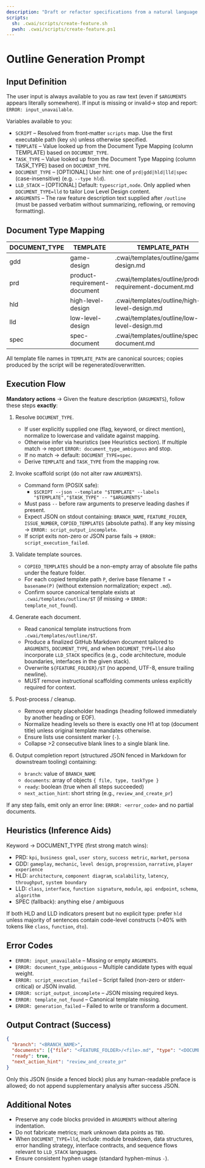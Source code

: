 ```yaml
---
description: "Draft or refactor specifications from a natural language feature description"
scripts:
  sh: .cwai/scripts/create-feature.sh
  pwsh: .cwai/scripts/create-feature.ps1
---
```


# Outline Generation Prompt

## Input Definition

The user input is always available to you as raw text (even if `$ARGUMENTS` appears literally somewhere). If input is missing or invalid→ stop and report: `ERROR: input_unavailable`.

Variables available to you:

- `SCRIPT` – Resolved from front‑matter `scripts` map. Use the first executable path (key `sh`) unless otherwise specified.
- `TEMPLATE` – Value looked up from the Document Type Mapping (column TEMPLATE) based on `DOCUMENT_TYPE`.
- `TASK_TYPE` – Value looked up from the Document Type Mapping (column TASK_TYPE) based on `DOCUMENT_TYPE`.
- `DOCUMENT_TYPE` – [OPTIONAL] User hint: one of `prd|gdd|hld|lld|spec` (case-insensitive) (e.g. `--type hld`).
- `LLD_STACK` – [OPTIONAL] Default: `typescript,node`. Only applied when `DOCUMENT_TYPE=lld` to tailor Low Level Design content.
- `ARGUMENTS` – The raw feature description text supplied after `/outline` (must be passed verbatim without summarizing, reflowing, or removing formatting).

## Document Type Mapping

| DOCUMENT_TYPE | TEMPLATE                     | TEMPLATE_PATH                                           | TASK_TYPE |
| ------------- | ---------------------------- | ------------------------------------------------------- | --------- |
| gdd           | game-design                  | .cwai/templates/outline/game-design.md                  | epic      |
| prd           | product-requirement-document | .cwai/templates/outline/product-requirement-document.md | epic      |
| hld           | high-level-design            | .cwai/templates/outline/high-level-design.md            | story     |
| lld           | low-level-design             | .cwai/templates/outline/low-level-design.md             | task      |
| spec          | spec-document                | .cwai/templates/outline/spec-document.md                | story     |

All template file names in `TEMPLATE_PATH` are canonical sources; copies produced by the script will be regenerated/overwritten.

## Execution Flow

**Mandatory actions** → Given the feature description (`ARGUMENTS`), follow these steps **exactly**:

1. Resolve `DOCUMENT_TYPE`.
   - If user explicitly supplied one (flag, keyword, or direct mention), normalize to lowercase and validate against mapping.
   - Otherwise infer via heuristics (see Heuristics section). If multiple match → report `ERROR: document_type_ambiguous` and stop.
   - If no match → default: `DOCUMENT_TYPE=spec`.
   - Derive `TEMPLATE` and `TASK_TYPE` from the mapping row.

2. Invoke scaffold script (do not alter raw `ARGUMENTS`).
   - Command form (POSIX safe):
     - `$SCRIPT --json --template "$TEMPLATE" --labels "$TEMPLATE","$TASK_TYPE" -- "$ARGUMENTS"`
   - Must pass `--` before raw arguments to preserve leading dashes if present.
   - Expect JSON on stdout containing: `BRANCH_NAME`, `FEATURE_FOLDER`, `ISSUE_NUMBER`, `COPIED_TEMPLATES` (absolute paths). If any key missing → `ERROR: script_output_incomplete`.
   - If script exits non-zero or JSON parse fails → `ERROR: script_execution_failed`.

3. Validate template sources.
   - `COPIED_TEMPLATES` should be a non-empty array of absolute file paths under the feature folder.
   - For each copied template path `P`, derive base filename `T = basename(P)` (without extension normalization; expect `.md`).
   - Confirm source canonical template exists at `.cwai/templates/outline/$T` (if missing → `ERROR: template_not_found`).

4. Generate each document.
   - Read canonical template instructions from `.cwai/templates/outline/$T`.
   - Produce a finalized GitHub Markdown document tailored to `ARGUMENTS`, `DOCUMENT_TYPE`, and when `DOCUMENT_TYPE=lld` also incorporate `LLD_STACK` specifics (e.g., code architecture, module boundaries, interfaces in the given stack).
   - Overwrite `${FEATURE_FOLDER}/$T` (no append, UTF-8, ensure trailing newline).
   - MUST remove instructional scaffolding comments unless explicitly required for context.

5. Post-process / cleanup.
   - Remove empty placeholder headings (heading followed immediately by another heading or EOF).
   - Normalize heading levels so there is exactly one H1 at top (document title) unless original template mandates otherwise.
   - Ensure lists use consistent marker (`-`).
   - Collapse >2 consecutive blank lines to a single blank line.

6. Output completion report (structured JSON fenced in Markdown for downstream tooling) containing:
   - `branch`: value of `BRANCH_NAME`
   - `documents`: array of objects `{ file, type, taskType }`
   - `ready`: boolean (true when all steps succeeded)
   - `next_action_hint`: short string (e.g., `review_and_create_pr`)

If any step fails, emit only an error line: `ERROR: <error_code>` and no partial documents.

## Heuristics (Inference Aids)

Keyword → DOCUMENT_TYPE (first strong match wins):

- PRD: `kpi`, `business goal`, `user story`, `success metric`, `market`, `persona`
- GDD: `gameplay`, `mechanic`, `level design`, `progression`, `narrative`, `player experience`
- HLD: `architecture`, `component diagram`, `scalability`, `latency`, `throughput`, `system boundary`
- LLD: `class`, `interface`, `function signature`, `module`, `api endpoint`, `schema`, `algorithm`
- SPEC (fallback): anything else / ambiguous

If both HLD and LLD indicators present but no explicit type: prefer `hld` unless majority of sentences contain code-level constructs (>40% with tokens like `class`, `function`, `dto`).

## Error Codes

- `ERROR: input_unavailable` – Missing or empty `ARGUMENTS`.
- `ERROR: document_type_ambiguous` – Multiple candidate types with equal weight.
- `ERROR: script_execution_failed` – Script failed (non-zero or stderr-critical) or JSON invalid.
- `ERROR: script_output_incomplete` – JSON missing required keys.
- `ERROR: template_not_found` – Canonical template missing.
- `ERROR: generation_failed` – Failed to write or transform a document.

## Output Contract (Success)

```json
{
  "branch": "<BRANCH_NAME>",
  "documents": [{"file": "<FEATURE_FOLDER>/<file>.md", "type": "<DOCUMENT_TYPE>", "taskType": "<TASK_TYPE>"}],
  "ready": true,
  "next_action_hint": "review_and_create_pr"
}
```

Only this JSON (inside a fenced block) plus any human-readable preface is allowed; do not append supplementary analysis after success JSON.

## Additional Notes

- Preserve any code blocks provided in `ARGUMENTS` without altering indentation.
- Do not fabricate metrics; mark unknown data points as `TBD`.
- When `DOCUMENT_TYPE=lld`, include: module breakdown, data structures, error handling strategy, interface contracts, and sequence flows relevant to `LLD_STACK` languages.
- Ensure consistent hyphen usage (standard hyphen-minus `-`).
